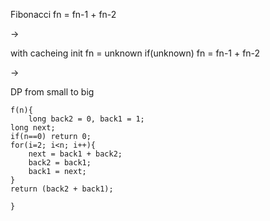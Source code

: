 

Fibonacci
fn = fn-1 + fn-2

->

with cacheing
    init
        fn = unknown
    if(unknown) fn = fn-1 + fn-2

->

DP
    from small to big

    f(n){
        long back2 = 0, back1 = 1;
	long next;
	if(n==0) return 0;
	for(i=2; i<n; i++){
	    next = back1 + back2;
	    back2 = back1;
	    back1 = next;
	}
	return (back2 + back1);
    
    }



